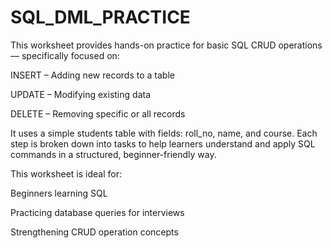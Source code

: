 # SQL_DML_PRACTICE

This worksheet provides hands-on practice for basic SQL CRUD operations — specifically focused on:

INSERT – Adding new records to a table

UPDATE – Modifying existing data

DELETE – Removing specific or all records

It uses a simple students table with fields: roll_no, name, and course.
Each step is broken down into tasks to help learners understand and apply SQL commands in a structured, beginner-friendly way.

This worksheet is ideal for:

Beginners learning SQL

Practicing database queries for interviews

Strengthening CRUD operation concepts
